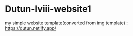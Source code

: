 # Dutun-lviii-website1
my simple website template(converted from img template) :  https://dutun.netlify.app/
